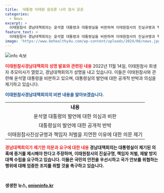 ```yaml
---
title:  대통령 이태원 음모론 나라 참사 운운 
categories:
  - News
excerpt: >
  이태원참사 경남대책회의는 윤석열 대통령과 대통령실을 비판하며 이태원참사의 진실규명과 책임자 처벌, 재방 방지 대책 수립을 왜 지연했는지 의문을 제기했다. 대통령실의 해명을 기름을 끼얹는다고 비판하며 국회는 엄중히 인식하고 조사하고 수사해야 한다고 촉구했다. 또한 국민의 안전을 등한시하고 생명을 위태롭게 하는 자가 반국가세력이라고 지적했다.
feature_text: >
  이태원참사 경남대책회의는 윤석열 대통령과 대통령실을 비판하며 이태원참사의 진실규명과 책임자 처벌, 재방 방지 대책 수립을 왜 지연했는지 의문을 제기했다. 대통령실의 해명을 기름을 끼얹는다고 비판하며 국회는 엄중히 인식하고 조사하고 수사해야 한다고 촉구했다. 또한 국민의 안전을 등한시하고 생명을 위태롭게 하는 자가 반국가세력이라고 지적했다.
image: 'https://www.behealthy4u.com/wp-content/uploads/2024/06/news.jpg'
---
```


<p><img src="https://www.behealthy4u.com/wp-content/uploads/2024/06/news.jpg" alt="info 속보" /></p>

<p><b><span style="color: #ee2323;">이태원참사경남대책회의 성명 발표와 관련된 내용</span></b>
2022년 11월 14일, 이태원참사 희생자 추모미사가 열렸고, 경남대책회의가 성명을 내고 있습니다. 이들은 이태원참사와 관련해 윤석열 대통령을 비판하고 있으며, 대통령실의 발언에 대한 공개적 반박과 의심을 제기하고 있습니다.</p>

<p><b><span style="color: #1a5490;">이태원참사경남대책회의의 비판 내용을 알아보겠습니다.</span><b></p>

<table>
  <tr>
    <td style="text-align: center; height: 17px;"><b>내용</b></td>
  </tr>
  <tr>
    <td style="text-align: center; height: 17px;">윤석열 대통령의 발언에 대한 의심과 비판</td>
  </tr>
  <tr>
    <td style="text-align: center; height: 17px;">대통령실의 발언에 대한 공개적 반박</td>
  </tr>
  <tr>
    <td style="text-align: center; height: 17px;">이태원참사진상규명과 책임자 처벌을 지연한 이유에 대한 의문 제기</td>
  </tr>
</table>

<p><b><span style="color: #ee2323;">경남대책회의가 제기한 의문과 요구에 대한 내용</span></b>
경남대책회의는 대통령실이 제기된 의혹에 증거를 제시해야 한다고 주장하며, 이태원참사의 진실규명, 책임자 처벌, 재발 방지 대책 수립을 요구하고 있습니다. 이들은 국민의 안전을 우선시하고 국가 안보를 위협하는 행위에 대해 엄중한 조치를 취할 것을 촉구하고 있습니다.</p>

<p data-ke-size="size16">&nbsp;</p>
생생한 뉴스, <a href="https://onioninfo.kr" rel="dofollow">onioninfo.kr</a>


